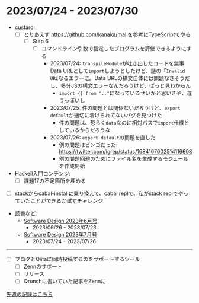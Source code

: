 # 2023/07/24 - 2023/07/30

- custard:
    - [ ] とりあえず <https://github.com/kanaka/mal> を参考にTypeScriptでやる
        - [ ] Step 6
            - [ ] コマンドライン引数で指定したプログラムを評価できるようにする
                - 2023/07/24: `transpileModule`が吐き出したコードを無事Data URLとして`import`しようとしたけど、謎の「`Invalid URL`なるエラーに。Data URLの構文自体には問題なさそうだし、多分JSの構文エラーなんだろうけど、ぱっと見わからん
                    - `import {} from ".."`になっているせいかと思いきや、違うっぽいし
                - 2023/07/25: 件の問題とは関係ないだろうけど、`export default`が適切に着けられてないバグを見つけた
                    - 件の問題は、恐らく`data`なのに相対パスで`import`仕様としているからだろうな
                - 2023/07/26: `export default`の問題を直した
                    - 例の問題はビンゴだった: <https://twitter.com/igrep/status/1684107002514116608>
                    - 例の問題回避のためにファイル名を生成するモジュールを作成開始
- Haskell入門コンテンツ:
    - [ ] 課題17の不足箇所を埋める
- [ ] stackからcabal-installに乗り換えて、cabal replで、私がstack replでやっていたことができるか試すチャレンジ
- 読書など:
    - [Software Design 2023年6月号](https://gihyo.jp/magazine/SD/archive/2023/202306)
        - 2023/06/26 - 2023/07/23
    - [Software Design 2023年7月号](https://gihyo.jp/magazine/SD/archive/2023/202307)
        - 2023/07/24 - 2023/07/26

------

- [ ] ブログとQiitaに同時投稿するのをサポートするツール
    - [ ] Zennのサポート
    - [ ] リリース
    - [ ] Qrunchに書いていた記事をZennに

[先週の記録はこちら](https://github.com/igrep/daily-commits/blob/16d89d7b58b32c2ee4ee536d3febe2918502bb2c/yesterday.md)
